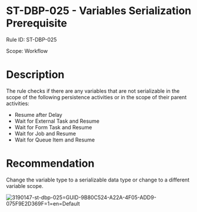 ﻿# ST-DBP-025 - Variables Serialization Prerequisite

Rule ID: ST-DBP-025

Scope: Workflow

# Description

The rule checks if there are any variables that are not serializable in the scope of the following persistence activities or in the scope of their parent activities:

* Resume after Delay
* Wait for External Task and Resume
* Wait for Form Task and Resume
* Wait for Job and Resume
* Wait for Queue Item and Resume

# Recommendation

Change the variable type to a serializable data type or change to a different variable scope.

![3190147-st-dbp-025=GUID-9B80C524-A22A-4F05-ADD9-075F9E2D369F=1=en=Default](/images/3190147-st-dbp-025=GUID-9B80C524-A22A-4F05-ADD9-075F9E2D369F=1=en=Default.png)
